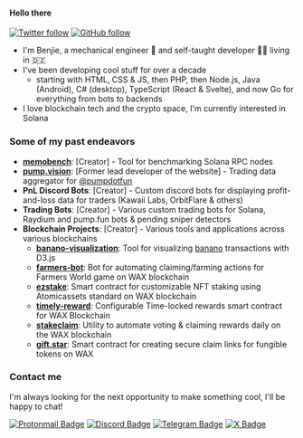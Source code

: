#### Hello there

[![Twitter follow](https://img.shields.io/twitter/follow/benjie_wh?style=social)](https://twitter.com/benjie_wh)
[![GitHub follow](https://img.shields.io/github/followers/benjiewheeler?style=social)](https://github.com/benjiewheeler)

- I'm Benjie, a mechanical engineer 🔧 and self-taught developer 👨‍💻 living in 🇩🇿
- I've been developing cool stuff for over a decade
  - starting with HTML, CSS & JS, then PHP, then Node.js, Java (Android), C# (desktop), TypeScript (React & Svelte), and now Go for everything from bots to backends
- I love blockchain tech and the crypto space, I'm currently interested in Solana

### Some of my past endeavors
- **[memobench](https://github.com/benjiewheeler/memobench)**: [Creator] - Tool for benchmarking Solana RPC nodes
- **[pump.vision](https://pump.vision)**: [Former lead developer of the website] - Trading data aggregator for [@pumpdotfun](https://x.com/pumpdotfun)
- **PnL Discord Bots**: [Creator] - Custom discord bots for displaying profit-and-loss data for traders (Kawaii Labs, OrbitFlare & others)
- **Trading Bots**: [Creator] - Various custom trading bots for Solana, Raydium and pump.fun bots & pending sniper detectors
- **Blockchain Projects**: [Creator] - Various tools and applications across various blockchains
  - **[banano-visualization](https://github.com/benjiewheeler/banano-visualization)**: Tool for visualizing [banano](https://banano.cc/) transactions with D3.js
  - **[farmers-bot](https://github.com/benjiewheeler/farmers-bot)**: Bot for automating claiming/farming actions for Farmers World game on WAX blockchain
  - **[ezstake](https://github.com/benjiewheeler/ezstake)**: Smart contract for customizable NFT staking using Atomicassets standard on WAX blockchain
  - **[timely-reward](https://github.com/benjiewheeler/timely-reward)**: Configurable Time-locked rewards smart contract for WAX Blockchain
  - **[stakeclaim](https://github.com/benjiewheeler/stakeclaim)**: Utility to automate voting & claiming rewards daily on the WAX blockchain
  - **[gift.star](https://github.com/benjiewheeler/gift.star)**: Smart contract for creating secure claim links for fungible tokens on WAX

### Contact me
I'm always looking for the next opportunity to make something cool, I'll be happy to chat!

[![Protonmail Badge](https://img.shields.io/static/v1?message=Email&label=ProtonMail&style=flat&logo=protonmail&color=6d4aff&logoColor=white)](mailto:benjiewheeler@protonmail.com)
[![Discord Badge](https://img.shields.io/static/v1?message=Discord&label=benjie_wh&style=flat&logo=discord&color=5865f2&logoColor=5865f2)](https://discordapp.com/users/789556474002014219)
[![Telegram Badge](https://img.shields.io/static/v1?message=Telegram&label=benjie_wh&style=flat&logo=telegram&color=229ED9)](https://t.me/benjie_wh)
[![X Badge](https://img.shields.io/static/v1?message=Twitter&label=benjie_wh&style=flat&logo=x&color=000000)](https://x.com/benjie_wh)
